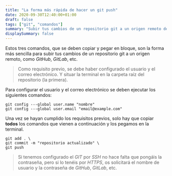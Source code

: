 ```yaml
---
title: "La forma más rápida de hacer un git push"
date: 2020-09-30T12:40:00+01:00
draft: false
tags: ["git", "comandos"]
summary: "Subir tus cambios de un repositorio git a un origen remoto de forma rápida y sencilla."
displaySummary: false
---
```


Estos tres comandos, que se deben copiar y pegar en bloque, son la forma
más sencilla para subir tus cambios de un repositorio git a un origen remoto, como *GitHub*, *GitLab*, etc.

> Como requisito previo, se debe haber configurado el usuario y el correo electrónico. Y situar la terminal en la carpeta raíz del repositorio (la primera).

Para configurar el usuario y el correo electrónico se deben ejecutar los
siguientes comandos:

    git config ---global user.name "nombre"
    git config ---global user.email "email@example.com"

Una vez se hayan cumplido los requisitos previos, solo hay que copiar
**todos** los comandos que vienen a continuación y los pegamos en la
terminal.

    git add . \
    git commit -m "repositorio actualizado" \
    git push

> Si tenemos configurado el *GIT* por *SSH* no hace falta que pongáis la
> contraseña, pero si lo tenéis por *HTTPS*, os solicitará el nombre de
> usuario y la contraseña de *GitHub*, *GitLab*, etc.
